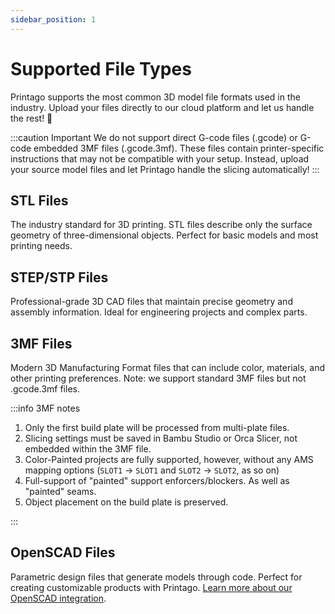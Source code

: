```yaml
---
sidebar_position: 1
---
```


# Supported File Types

Printago supports the most common 3D model file formats used in the industry. Upload your files directly to our cloud platform and let us handle the rest! 🚀

:::caution Important
We do not support direct G-code files (.gcode) or G-code embedded 3MF files (.gcode.3mf). These files contain printer-specific instructions that may not be compatible with your setup. Instead, upload your source model files and let Printago handle the slicing automatically!
:::

## STL Files
The industry standard for 3D printing. STL files describe only the surface geometry of three-dimensional objects. Perfect for basic models and most printing needs.

## STEP/STP Files
Professional-grade 3D CAD files that maintain precise geometry and assembly information. Ideal for engineering projects and complex parts.

## 3MF Files
Modern 3D Manufacturing Format files that can include color, materials, and other printing preferences. Note: we support standard 3MF files but not .gcode.3mf files.


:::info 3MF notes

1. Only the first build plate will be processed from multi-plate files.
2. Slicing settings must be saved in Bambu Studio or Orca Slicer, not embedded within the 3MF file.
3. Color-Painted projects are fully supported, however, without any AMS mapping options
     (`SLOT1` -> `SLOT1` and  `SLOT2` -> `SLOT2`, as so on)
4. Full-support of "painted" support enforcers/blockers.  As well as "painted" seams.
5. Object placement on the build plate is preserved.

:::

## OpenSCAD Files
Parametric design files that generate models through code. Perfect for creating customizable products with Printago. [Learn more about our OpenSCAD integration](./openscad).